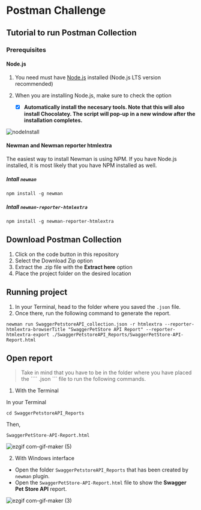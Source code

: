 # Postman Challenge
## Tutorial to run Postman Collection
### Prerequisites

#### Node.js

1. You need must have [Node.js](https://nodejs.org/en/) installed (Node.js LTS version recommended)
2. When you are installing Node.js, make sure to check the option

    - [x] **Automatically install the necesary tools. Note that this will also install Chocolatey. The script will pop-up in a new window after the installation completes.**

![nodeInstall](https://user-images.githubusercontent.com/60171460/157139770-d00bb969-9b36-4179-9dd2-ec5bf3fbd89a.PNG)

#### Newman and Newman reporter htmlextra

The easiest way to install Newman is using NPM. If you have Node.js installed, it is most likely that you have NPM installed as well.

##### Intall ``` newman ```
``` 
npm install -g newman 
```

##### Intall ``` newman-reporter-htmlextra ```
```
npm install -g newman-reporter-htmlextra
```

## Download Postman Collection

1. Click on the code button in this repository
2. Select the Download Zip option
3. Extract the .zip file with the **Extract here** option
4. Place the project folder on the desired location

## Running project

1. In your Terminal, head to the folder where you saved the ``` .json ``` file.
2. Once there, run the following command to generate the report.

```
newman run SwaggerPetstoreAPI_collection.json -r htmlextra --reporter-htmlextra-browserTitle "SwaggerPetStore API Report" --reporter-htmlextra-export ./SwaggerPetstoreAPI_Reports/SwaggerPetStore-API-Report.html
```

## Open report

> Take in mind that you have to be in the folder where you have placed the ```` .json ``` file to run the following commands.

1. With the Terminal

  In your Terminal

  ```
  cd SwaggerPetstoreAPI_Reports
  ```

  Then,

  ```
  SwaggerPetStore-API-Report.html
  ```
  
  ![ezgif com-gif-maker (5)](https://user-images.githubusercontent.com/60171460/173420598-a21eee59-c037-47af-a3ff-cf4173696480.gif)

  
2. With Windows interface

  - Open the folder ``` SwaggerPetstoreAPI_Reports ``` that has been created by ``` newman ``` plugin.
  - Open the ``` SwaggerPetStore-API-Report.html ``` file to show the **Swagger Pet Store API** report.

![ezgif com-gif-maker (3)](https://user-images.githubusercontent.com/60171460/173417648-2a26e612-8ccd-4079-a2b5-d123f784a57d.gif)
